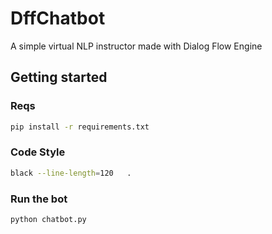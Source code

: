 # DffChatbot
A simple virtual NLP instructor made with Dialog Flow Engine

## Getting started

### Reqs
```bash
pip install -r requirements.txt
```

### Code Style
```bash
black --line-length=120   .
```

### Run the bot
```
python chatbot.py
```
